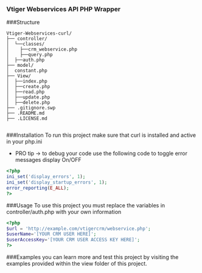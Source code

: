 ### Vtiger Webservices API PHP Wrapper
###Structure
```
Vtiger-Webservices-curl/
├── controller/
│  └──classes/
│    ├──crm_webservice.php
│    ├──query.php
│  ├──auth.php
├── model/
│  constant.php
├── View/
│  ├──index.php
│  ├──create.php
│  ├──read.php
│  ├──update.php
│  ├──delete.php
├── .gitignore.swp
├── .README.md
├── .LICENSE.md


```		
###Installation
To run this project make sure that curl is installed and active in your php.ini

* PRO tip -> to debug your code use the following code to toggle error messages display On/OFF
```php
<?php
ini_set('display_errors', 1);
ini_set('display_startup_errors', 1);
error_reporting(E_ALL);
?>
```
###Usage
To use this project you must replace the variables in controller/auth.php with your own information

```php
<?php
$url = 'http://example.com/vtigercrm/webservice.php';
$userName='[YOUR CRM USER HERE]';
$userAccessKey='[YOUR CRM USER ACCESS KEY HERE]';
?>
```
###Examples
you can learn more and test this project by visiting the examples provided within the view folder of this project.


